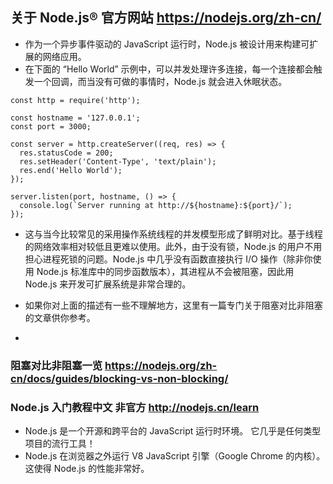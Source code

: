 ## 关于 Node.js®   官方网站 https://nodejs.org/zh-cn/
- 作为一个异步事件驱动的 JavaScript 运行时，Node.js 被设计用来构建可扩展的网络应用。
- 在下面的 “Hello World” 示例中，可以并发处理许多连接，每一个连接都会触发一个回调，而当没有可做的事情时，Node.js 就会进入休眠状态。

```
const http = require('http');

const hostname = '127.0.0.1';
const port = 3000;

const server = http.createServer((req, res) => {
  res.statusCode = 200;
  res.setHeader('Content-Type', 'text/plain');
  res.end('Hello World');
});

server.listen(port, hostname, () => {
  console.log(`Server running at http://${hostname}:${port}/`);
});
```
- 这与当今比较常见的采用操作系统线程的并发模型形成了鲜明对比。基于线程的网络效率相对较低且更难以使用。此外，由于没有锁，Node.js 的用户不用担心进程死锁的问题。Node.js 中几乎没有函数直接执行 I/O 操作（除非你使用 Node.js 标准库中的同步函数版本），其进程从不会被阻塞，因此用 Node.js 来开发可扩展系统是非常合理的。

- 如果你对上面的描述有一些不理解地方，这里有一篇专门关于阻塞对比非阻塞的文章供你参考。
- 
### 阻塞对比非阻塞一览  https://nodejs.org/zh-cn/docs/guides/blocking-vs-non-blocking/  

### Node.js 入门教程中文 非官方 http://nodejs.cn/learn
- Node.js 是一个开源和跨平台的 JavaScript 运行时环境。 它几乎是任何类型项目的流行工具！
- Node.js 在浏览器之外运行 V8 JavaScript 引擎（Google Chrome 的内核）。 这使得 Node.js 的性能非常好。
